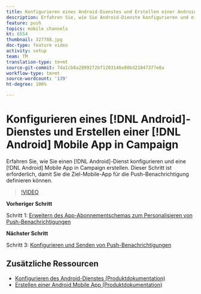 ```yaml
---
title: Konfigurieren eines Android-Dienstes und Erstellen einer Android Mobile App in Campaign
description: Erfahren Sie, wie Sie Android-Dienste konfigurieren und eine Android Mobile App in Campaign erstellen. Dies ist erforderlich, damit wir die Neotrip-App als Ziel für die Push-Benachrichtigung definieren können.
feature: push
topics: mobile channels
kt: 6554
thumbnail: 327788.jpg
doc-type: feature video
activity: setup
team: TM
translation-type: tm+mt
source-git-commit: 7da1cb8a2899272bf1203146e80bd21847377e8a
workflow-type: tm+mt
source-wordcount: '139'
ht-degree: 100%

---
```



# Konfigurieren eines [!DNL Android]-Dienstes und Erstellen einer [!DNL Android] Mobile App in Campaign

Erfahren Sie, wie Sie einen [!DNL Android]-Dienst konfigurieren und eine [!DNL Android] Mobile App in Campaign erstellen. Dieser Schritt ist erforderlich, damit Sie die Ziel-Mobile-App für die Push-Benachrichtigung definieren können.

>[!VIDEO](https://video.tv.adobe.com/v/327788?quality=12)

**Vorheriger Schritt**

Schritt 1: [Erweitern des App-Abonnementschemas zum Personalisieren von Push-Benachrichtigungen](/help/tutorial-getting-started-with-push-notifications-for-android/extending-the-app-subscription-schema.md)

**Nächster Schritt**

Schritt 3: [Konfigurieren und Senden von Push-Benachrichtigungen](/help/tutorial-getting-started-with-push-notifications-for-android/configuring-and-sending-push-notifications.md)

## Zusätzliche Ressourcen

* [Konfigurieren des Android-Dienstes (Produktdokumentation)](https://experienceleague.adobe.com/docs/campaign-classic/using/sending-messages/sending-push-notifications/configure-the-mobile-app/configuring-the-mobile-application-android.html?lang=de#configuring-android-service)
* [Erstellen einer Android Mobile App (Produktdokumentation)](https://experienceleague.adobe.com/docs/campaign-classic/using/sending-messages/sending-push-notifications/configure-the-mobile-app/configuring-the-mobile-application-android.html?lang=de#creating-android-app)
